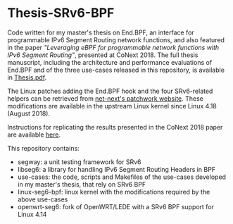 # Thesis-SRv6-BPF
Code written for my master's thesis on End.BPF, an interface for programmable IPv6 Segment Routing network functions, and also featured in the paper _"Leveraging eBPF for programmable network functions with IPv6 Segment Routing"_, presented at CoNext 2018. The full thesis manuscript, including the architecture and performance evaluations of End.BPF and of the three use-cases released in this repository, is available in [Thesis.pdf](Thesis.pdf).

The Linux patches adding the End.BPF hook and the four SRv6-related helpers can be retrieved from [net-next's patchwork website](https://patchwork.ozlabs.org/project/netdev/list/?series=&submitter=73189&state=3&q=&archive=&delegate=). These modifications are available in the upstream Linux kernel since Linux 4.18 (August 2018).

Instructions for replicating the results presented in the CoNext 2018 paper are available [here](CoNext-replication.md).

This repository contains:

- segway: a unit testing framework for SRv6
- libseg6: a library for handling IPv6 Segment Routing Headers in BPF
- use-cases: the code, scripts and Makefiles of the use-cases developed in my master's thesis, that rely on SRv6 BPF
- linux-seg6-bpf: linux kernel with the modifications required by the above use-cases
- openwrt-seg6: fork of OpenWRT/LEDE with a SRv6 BPF support for Linux 4.14
